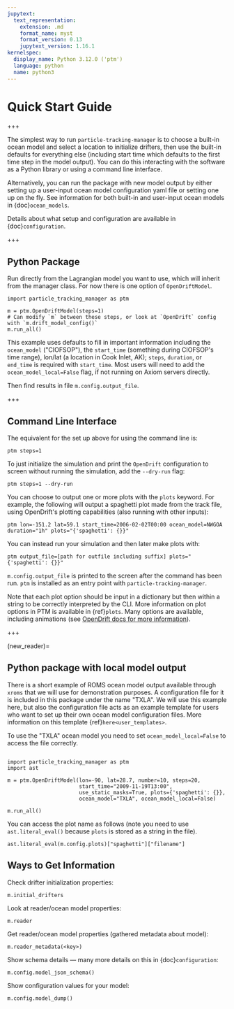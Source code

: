 ```yaml
---
jupytext:
  text_representation:
    extension: .md
    format_name: myst
    format_version: 0.13
    jupytext_version: 1.16.1
kernelspec:
  display_name: Python 3.12.0 ('ptm')
  language: python
  name: python3
---
```


# Quick Start Guide

+++

The simplest way to run `particle-tracking-manager` is to choose a built-in ocean model and select a location to initialize drifters, then use the built-in defaults for everything else (including start time which defaults to the first time step in the model output). You can do this interacting with the software as a Python library or using a command line interface.

Alternatively, you can run the package with new model output by either setting up a user-input ocean model configuration yaml file or setting one up on the fly. See information for both built-in and user-input ocean models in {doc}`ocean_models`.

Details about what setup and configuration are available in {doc}`configuration`.

+++

## Python Package

Run directly from the Lagrangian model you want to use, which will inherit from the manager class. For now there is one option of `OpenDriftModel`.

```
import particle_tracking_manager as ptm

m = ptm.OpenDriftModel(steps=1)
# Can modify `m` between these steps, or look at `OpenDrift` config with `m.drift_model_config()`
m.run_all()
```

This example uses defaults to fill in important information including the `ocean_model` ("CIOFSOP"), the `start_time` (something during CIOFSOP's time range), lon/lat (a location in Cook Inlet, AK); `steps`, `duration`, or `end_time` is required with `start_time`. Most users will need to add the `ocean_model_local=False` flag, if not running on Axiom servers directly.

Then find results in file `m.config.output_file`.

+++

## Command Line Interface

The equivalent for the set up above for using the command line is:

```
ptm steps=1
```

To just initialize the simulation and print the `OpenDrift` configuration to screen without running the simulation, add the `--dry-run` flag:

```
ptm steps=1 --dry-run
```

You can choose to output one or more plots with the `plots` keyword. For example, the following will output a spaghetti plot made from the track file, using OpenDrift's plotting capabilities (also running with other inputs):

```
ptm lon=-151.2 lat=59.1 start_time=2006-02-02T00:00 ocean_model=NWGOA duration="1h" plots="{'spaghetti': {}}"
```

You can instead run your simulation and then later make plots with:

```
ptm output_file=[path for outfile including suffix] plots="{'spaghetti': {}}"
```

`m.config.output_file` is printed to the screen after the command has been run. `ptm` is installed as an entry point with `particle-tracking-manager`.

Note that each plot option should be input in a dictionary but then within a string to be correctly interpreted by the CLI. More information on plot options in PTM is available in {ref}`plots`. Many options are available, including animations (see [OpenDrift docs for more information](https://opendrift.github.io/)).


+++

(new_reader)=
## Python package with local model output

There is a short example of ROMS ocean model output available through `xroms` that we will use for demonstration purposes. A configuration file for it is included in this package under the name "TXLA". We will use this example here, but also the configuration file acts as an example template for users who want to set up their own ocean model configuration files. More information on this template {ref}`here<user_templates>`.

To use the "TXLA" ocean model you need to set `ocean_model_local=False` to access the file correctly.

```{code-cell} ipython3

import particle_tracking_manager as ptm
import ast

m = ptm.OpenDriftModel(lon=-90, lat=28.7, number=10, steps=20,
                       start_time="2009-11-19T13:00",
                       use_static_masks=True, plots={'spaghetti': {}},
                       ocean_model="TXLA", ocean_model_local=False)

m.run_all()
```

You can access the plot name as follows (note you need to use `ast.literal_eval()` because `plots` is stored as a string in the file).

```{code-cell} ipython3
ast.literal_eval(m.config.plots)["spaghetti"]["filename"]
```

## Ways to Get Information

Check drifter initialization properties:

```
m.initial_drifters
```

Look at reader/ocean model properties:

```
m.reader
```

Get reader/ocean model properties (gathered metadata about model):

```
m.reader_metadata(<key>)
```

Show schema details — many more details on this in {doc}`configuration`:

```
m.config.model_json_schema()
```

Show configuration values for your model:

```
m.config.model_dump()
```
